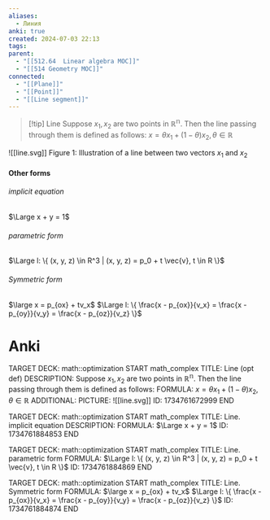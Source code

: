 ```yaml
---
aliases:
  - Линия
anki: true
created: 2024-07-03 22:13
tags: 
parent:
  - "[[512.64  Linear algebra MOC]]"
  - "[[514 Geometry MOC]]"
connected:
  - "[[Plane]]"
  - "[[Point]]"
  - "[[Line segment]]"
---
```


> [!tip] Line
Suppose $x_1, x_2$ are two points in $\mathbb{R^n}$. 
Then the line passing through them is defined as follows:
$x = \theta x_1 + (1 - \theta)x_2, \theta \in \mathbb{R}$

![[line.svg]]
Figure 1: Illustration of a line between two vectors $x_1$ and $x_2$



#### Other forms
###### implicit equation
$\Large x + y = 1$
###### parametric form
$\Large l: \{ (x, y, z) \in R^3 | (x, y, z) = p_0 + t \vec{v}, t \in R \}$
###### Symmetric form
$\large  x = p_{ox} + tv_x$
$\Large l: \{ \frac{x - p_{ox}}{v_x} = \frac{x - p_{oy}}{v_y} = \frac{x - p_{oz}}{v_z} \}$


# Anki
TARGET DECK: math::optimization
START
math_complex
TITLE: Line (opt def)
DESCRIPTION: Suppose $x_1, x_2$ are two points in $\mathbb{R^n}$. 
Then the line passing through them is defined as follows:
FORMULA: $x = \theta x_1 + (1 - \theta)x_2, \theta \in \mathbb{R}$
ADDITIONAL:
PICTURE: ![[line.svg]]
ID: 1734761672999
END

TARGET DECK: math::optimization
START
math_complex
TITLE: Line. implicit equation
DESCRIPTION:
FORMULA: $\Large x + y = 1$
ID: 1734761884853
END

TARGET DECK: math::optimization
START
math_complex
TITLE: Line. parametric form
FORMULA: $\Large l: \{ (x, y, z) \in R^3 | (x, y, z) = p_0 + t \vec{v}, t \in R \}$
ID: 1734761884869
END

TARGET DECK: math::optimization
START
math_complex
TITLE: Line. Symmetric form
FORMULA: $\large  x = p_{ox} + tv_x$
$\Large l: \{ \frac{x - p_{ox}}{v_x} = \frac{x - p_{oy}}{v_y} = \frac{x - p_{oz}}{v_z} \}$
ID: 1734761884874
END
